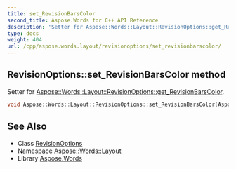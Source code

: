 ```yaml
---
title: set_RevisionBarsColor
second_title: Aspose.Words for C++ API Reference
description: 'Setter for Aspose::Words::Layout::RevisionOptions::get_RevisionBarsColor.'
type: docs
weight: 404
url: /cpp/aspose.words.layout/revisionoptions/set_revisionbarscolor/
---
```

## RevisionOptions::set_RevisionBarsColor method


Setter for [Aspose::Words::Layout::RevisionOptions::get_RevisionBarsColor](../get_revisionbarscolor/).

```cpp
void Aspose::Words::Layout::RevisionOptions::set_RevisionBarsColor(Aspose::Words::Layout::RevisionColor value)
```

## See Also

* Class [RevisionOptions](../)
* Namespace [Aspose::Words::Layout](../../)
* Library [Aspose.Words](../../../)

